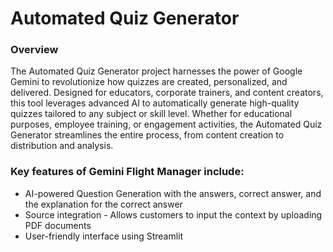 <h1>Automated Quiz Generator</h1>

<h3>Overview</h3>

The Automated Quiz Generator project harnesses the power of Google Gemini to revolutionize how quizzes are created, personalized, and delivered. Designed for educators, corporate trainers, and content creators, this tool leverages advanced AI to automatically generate high-quality quizzes tailored to any subject or skill level. Whether for educational purposes, employee training, or engagement activities, the Automated Quiz Generator streamlines the entire process, from content creation to distribution and analysis.

<h3>Key features of Gemini Flight Manager include:</h3>

<ul>
<li>AI-powered Question Generation with the answers, correct answer, and the explanation for the correct answer</li>
<li>Source integration - Allows customers to input the context by uploading PDF documents</li>
<li>User-friendly interface using Streamlit</li>
</ul>
